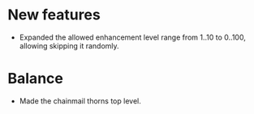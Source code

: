 # New features
* Expanded the allowed enhancement level range from 1..10 to 0..100, allowing skipping it randomly.

# Balance
* Made the chainmail thorns top level.
